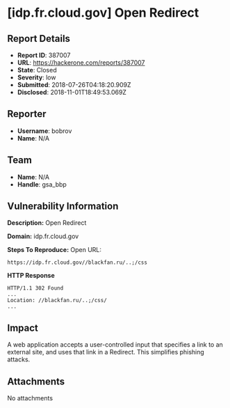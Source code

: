 # [idp.fr.cloud.gov] Open Redirect

## Report Details
- **Report ID**: 387007
- **URL**: https://hackerone.com/reports/387007
- **State**: Closed
- **Severity**: low
- **Submitted**: 2018-07-26T04:18:20.909Z
- **Disclosed**: 2018-11-01T18:49:53.069Z

## Reporter
- **Username**: bobrov
- **Name**: N/A

## Team
- **Name**: N/A
- **Handle**: gsa_bbp

## Vulnerability Information
**Description:** Open Redirect

**Domain:** idp.fr.cloud.gov

**Steps To Reproduce:**
Open URL:
```
https://idp.fr.cloud.gov//blackfan.ru/..;/css
```

**HTTP Response**
```
HTTP/1.1 302 Found
...
Location: //blackfan.ru/..;/css/
...
```

## Impact

A web application accepts a user-controlled input that specifies a link to an external site, and uses that link in a Redirect. This simplifies phishing attacks.

## Attachments
No attachments
